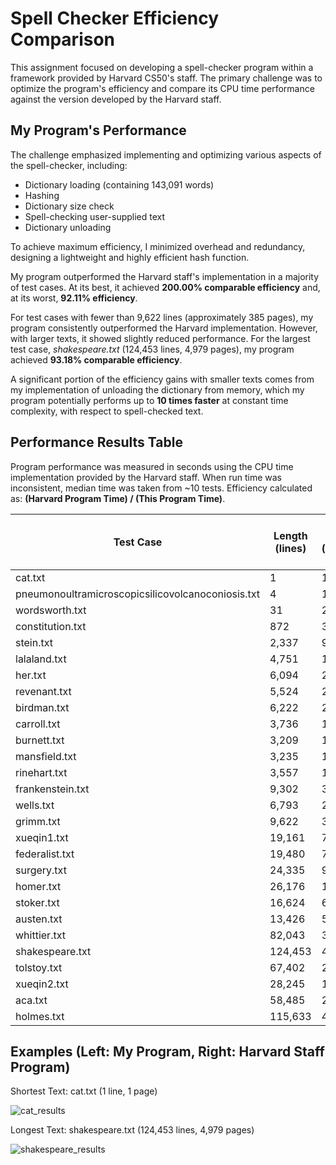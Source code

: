# Spell Checker Efficiency Comparison

This assignment focused on developing a spell-checker program within a framework provided by Harvard CS50's staff. The primary challenge was to optimize the program's efficiency and compare its CPU time performance against the version developed by the Harvard staff.

## My Program's Performance

The challenge emphasized implementing and optimizing various aspects of the spell-checker, including:
- Dictionary loading (containing 143,091 words)
- Hashing
- Dictionary size check
- Spell-checking user-supplied text
- Dictionary unloading

To achieve maximum efficiency, I minimized overhead and redundancy, designing a lightweight and highly efficient hash function.

My program outperformed the Harvard staff's implementation in a majority of test cases. At its best, it achieved **200.00% comparable efficiency** and, at its worst, **92.11% efficiency**. 

For test cases with fewer than 9,622 lines (approximately 385 pages), my program consistently outperformed the Harvard implementation. However, with larger texts, it showed slightly reduced performance. For the largest test case, *shakespeare.txt* (124,453 lines, 4,979 pages), my program achieved **93.18% comparable efficiency**.

A significant portion of the efficiency gains with smaller texts comes from my implementation of unloading the dictionary from memory, which my program potentially performs up to **10 times faster** at constant time complexity, with respect to spell-checked text.

## Performance Results Table

Program performance was measured in seconds using the CPU time implementation provided by the Harvard staff. When run time was inconsistent, median time was taken from ~10 tests. Efficiency calculated as: **(Harvard Program Time) / (This Program Time)**.


| Test Case | Length (lines) | Pages (estimate) | This Program Time | Harvard Staff Solution Time | Efficiency Difference |
|---------------------------------------------------|----------------|------------------|---------|-----------------------------|-----------------------|
| cat.txt                                           | 1              | 1                | 0.02    | 0.04                        | 200.00%               |
| pneumonoultramicroscopicsilicovolcanoconiosis.txt | 4              | 1                | 0.02    | 0.04                        | 200.00%               |
| wordsworth.txt                                    | 31             | 2                | 0.02    | 0.03                        | 150.00%               |
| constitution.txt                                  | 872            | 35               | 0.02    | 0.03                        | 150.00%               |
| stein.txt                                         | 2,337          | 94               | 0.02    | 0.03                        | 150.00%               |
| lalaland.txt                                      | 4,751          | 191              | 0.04    | 0.05                        | 125.00%               |
| her.txt                                           | 6,094          | 244              | 0.04    | 0.05                        | 125.00%               |
| revenant.txt                                      | 5,524          | 221              | 0.05    | 0.06                        | 120.00%               |
| birdman.txt                                       | 6,222          | 249              | 0.05    | 0.06                        | 120.00%               |
| carroll.txt                                       | 3,736          | 150              | 0.06    | 0.07                        | 116.67%               |
| burnett.txt                                       | 3,209          | 129              | 0.08    | 0.09                        | 112.50%               |
| mansfield.txt                                     | 3,235          | 130              | 0.08    | 0.09                        | 112.50%               |
| rinehart.txt                                      | 3,557          | 143              | 0.10    | 0.11                        | 110.00%               |
| frankenstein.txt                                  | 9,302          | 373              | 0.10    | 0.11                        | 110.00%               |
| wells.txt                                         | 6,793          | 272              | 0.15    | 0.16                        | 106.67%               |
| grimm.txt                                         | 9,622          | 385              | 0.12    | 0.12                        | 100.00%               |
| xueqin1.txt                                       | 19,161         | 767              | 0.21    | 0.20                        | 95.45%                |
| federalist.txt                                    | 19,480         | 780              | 0.22    | 0.21                        | 95.45%                |
| surgery.txt                                       | 24,335         | 974              | 0.22    | 0.21                        | 95.45%                |
| homer.txt                                         | 26,176         | 1,048            | 0.22    | 0.21                        | 95.45%                |
| stoker.txt                                        | 16,624         | 665              | 0.18    | 0.17                        | 94.44%                |
| austen.txt                                        | 13,426         | 538              | 0.15    | 0.14                        | 93.33%                |
| whittier.txt                                      | 82,043         | 3,282            | 0.60    | 0.56                        | 93.33%                |
| shakespeare.txt                                   | 124,453        | 4,979            | 0.88    | 0.82                        | 93.18%                |
| tolstoy.txt                                       | 67,402         | 2,697            | 0.57    | 0.53                        | 92.98%                |
| xueqin2.txt                                       | 28,245         | 1,130            | 0.28    | 0.26                        | 92.86%                |
| aca.txt                                           | 58,485         | 2,340            | 0.40    | 0.37                        | 92.50%                |
| holmes.txt                                        | 115,633        | 4,626            | 1.14    | 1.05                        | 92.11%                |


## Examples (Left: My Program, Right: Harvard Staff Program)
Shortest Text: cat.txt (1 line, 1 page)

![cat_results](https://github.com/user-attachments/assets/f38d834d-3535-4ae5-9132-891ca311963c)

Longest Text: shakespeare.txt (124,453 lines, 4,979 pages)

![shakespeare_results](https://github.com/user-attachments/assets/8763aa7d-73f0-49dc-84a2-8b8d9cb25056)


